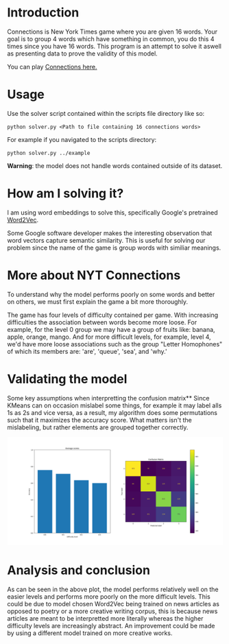 # Introduction

Connections is New York Times game where you are given 16 words.  Your goal is to group 4 words which have something in common, you do this 4 times since you have 16 words.  This program is an attempt to solve it aswell as presenting data to prove the validity of this model.

You can play [Connections here.](https://www.nytimes.com/games/connections)

# Usage
Use the solver script contained within the scripts file directory like so:

    python solver.py <Path to file containing 16 connections words> 

For example if you navigated to the scripts directory:

    python solver.py ../example

**Warning**: the model does not handle words contained outside of its dataset.

# How am I solving it?

I am using word embeddings to solve this, specifically Google's pretrained [Word2Vec](https://code.google.com/archive/p/word2vec/).

Some Google software developer makes the interesting observation that word vectors capture semantic similarity.  This is useful for solving our problem since the name of the game is group words with similiar meanings.


# More about NYT Connections

To understand why the model performs poorly on some words and better on others, we must first explain the game a bit more thoroughly.

The game has four levels of difficulty contained per game.  With increasing difficulties the association between words become more loose.  For example, for the level 0 group we may have a group of fruits like: banana, apple, orange, mango.  And for more difficult levels, for example, level 4, we'd have more loose associations such as the group "Letter Homophones" of which its members are: 'are', 'queue', 'sea', and 'why.'

# Validating the model

Some key assumptions when interpretting the confusion matrix** Since KMeans can on occasion mislabel some things, for example it may label alls 1s as 2s and vice versa, as a result, my algorithm does some permutations such that it maximizes the accuracy score.  What matters isn't the mislabeling, but rather elements are grouped together correctly.  

![plot](https://raw.githubusercontent.com/MarcoSin42/connections-solver/main/images/Validation_plot.png)


# Analysis and conclusion

As can be seen in the above plot, the model performs relatively well on the easier levels and performs more poorly on the more difficult levels.  This could be due to model chosen Word2Vec being trained on news articles as opposed to poetry or a more creative writing corpus, this is because news articles are meant to be interpretted more literally whereas the higher difficulty levels are increasingly abstract.  An improvement could be made by using a different model trained on more creative works.  

